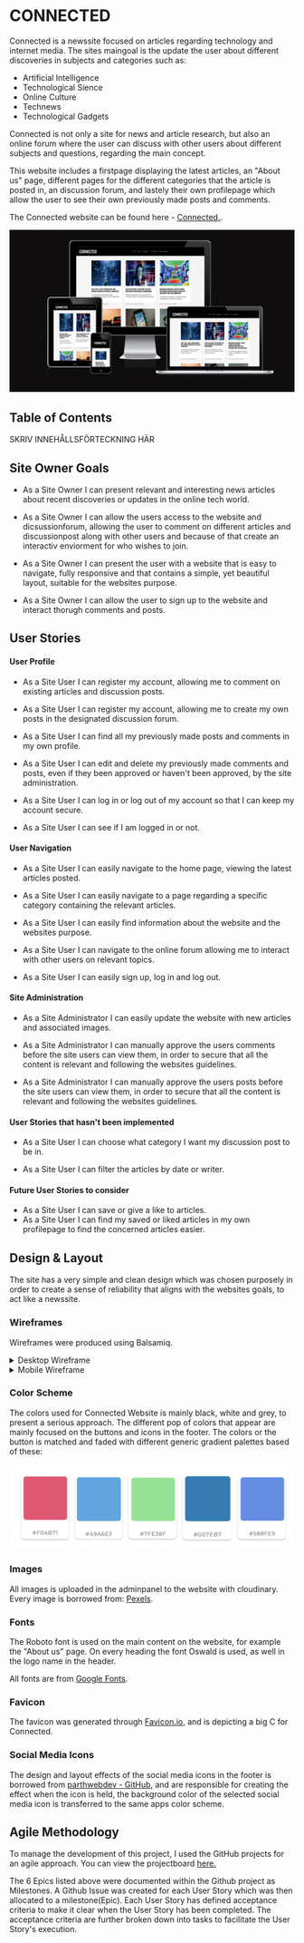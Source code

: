 # CONNECTED 

Connected is a newssite focused on articles regarding technology and internet media.
The sites maingoal is the update the user about different discoveries in subjects and categories such as:
- Artificial Intelligence
- Technological Sience
- Online Culture
- Technews
- Technological Gadgets

Connected is not only a site for news and article research, but also an online forum where the user can discuss with other users about different subjects and questions, regarding the main concept. 

This website includes a firstpage displaying the latest articles, an "About us" page, different pages for the different categories that the article is posted in, an discussion forum, and lastely their own profilepage which allow the user to see their own previously made posts and comments. 

The Connected website can be found here - [Connected.](https://connected-c643fb1afe74.herokuapp.com/).

![Screenshot of my webpage from Am I responsive?](/docs/readme_images/amiresponsiveconnected.png)


## Table of Contents

SKRIV INNEHÅLLSFÖRTECKNING HÄR

## Site Owner Goals

- As a Site Owner I can present relevant and interesting news articles about recent discoveries or updates in the online tech world. 

- As a Site Owner I can allow the users access to the website and dicsussionforum, allowing the user to comment on different articles and discussionpost along with other users and because of that create an interactiv enviorment for who wishes to join.

- As a Site Owner I can present the user with a website that is easy to navigate, fully responsive and that contains a simple, yet beautiful layout, suitable for the websites purpose.

- As a Site Owner I can allow the user to sign up to the website and interact thorugh comments and posts. 


## User Stories

#### User Profile

- As a Site User I can register my account, allowing me to comment on existing articles and discussion posts. 

- As a Site User I can register my account, allowing me to create my own posts in the designated discussion forum. 

- As a Site User I can find all my previously made posts and comments in my own profile.

- As a Site User I can edit and delete my previously made comments and posts, even if they been approved or haven't been approved, by the site administration. 

- As a Site User I can log in or log out of my account so that I can keep my account secure.

- As a Site User I can see if I am logged in or not.

#### User Navigation

- As a Site User I can easily navigate to the home page, viewing the latest articles posted.

- As a Site User I can easily navigate to a page regarding a specific category containing the relevant articles.

- As a Site User I can easily find information about the website and the websites purpose.

- As a Site User I can navigate to the online forum allowing me to interact with other users on relevant topics. 

- As a Site User I can easily sign up, log in and log out.

#### Site Administration

- As a Site Administrator I can easily update the website with new articles and associated images.

- As a Site Administrator I can manually approve the users comments before the site users can view them, in order to secure that all the content is relevant and following the websites guidelines.

- As a Site Administrator I can manually approve the users posts before the site users can view them, in order to secure that all the content is relevant and following the websites guidelines.

#### User Stories that hasn't been implemented

- As a Site User I can choose what category I want my discussion post to be in. 

- As a Site User I can filter the articles by date or writer.

#### Future User Stories to consider

- As a Site User I can save or give a like to articles. 
- As a Site User I can find my saved or liked articles in my own profilepage to find the concerned articles easier.

## Design & Layout 

The site has a very simple and clean design which was chosen purposely in order to create a sense of reliability that aligns with the websites goals, to act like a newssite.

### Wireframes

Wireframes were produced using Balsamiq.

 <details>

 <summary>Desktop Wireframe</summary>

![Desktop Wireframe]()

 </details>

 <details>
    <summary>Mobile Wireframe</summary>

![Mobile Wireframe]()

 </details>

### Color Scheme 

The colors used for Connected Website is mainly black, white and grey, to present a serious approach. 
The different pop of colors that appear are mainly focused on the buttons and icons in the footer. 
The colors or the button is matched and faded with different generic gradient palettes based of these:

![Color that the palettes are based of](/docs/readme_images/color-for-palettes.png)

### Images

All images is uploaded in the adminpanel to the website with cloudinary. 
Every image is borrowed from:
[Pexels](https://www.pexels.com/sv-se/).

### Fonts

The Roboto font is used on the main content on the website, for example the "About us" page. 
On every heading the font Oswald is used, as well in the logo name in the header. 

All fonts are from [Google Fonts](https://fonts.google.com/).

### Favicon 

The favicon was generated through [Favicon.io](https://favicon.io/), and is depicting a big C for Connected.

### Social Media Icons

The design and layout effects of the social media icons in the footer is borrowed from [parthwebdev - GitHub](https://github.com/parthwebdev/UI-Components/blob/main/Socials/02/index.html), and are responsible for creating the effect when the icon is held, the background color of the selected social media icon is transferred to the same apps color scheme.

## Agile Methodology

To manage the development of this project, I used the GitHub projects for an agile approach. 
You can view the projectboard
[here.](https://github.com/users/tildeholmqvist/projects/9)

The 6 Epics listed above were documented within the Github project as Milestones. A Github Issue was created for each User Story which was then allocated to a milestone(Epic). Each User Story has defined acceptance criteria to make it clear when the User Story has been completed. The acceptance criteria are further broken down into tasks to facilitate the User Story's execution.